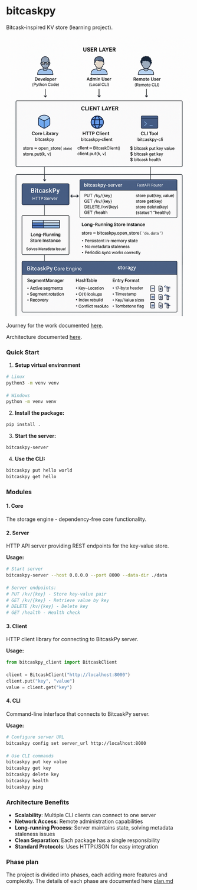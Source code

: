# bitcaskpy

Bitcask-inspired KV store (learning project).

![architecture](./docs//images/Architecture.png)

Journey for the work documented [here](./docs/JOURNEY.md).

Architecture documented [here](./docs/ARCHITECTURE.md).


### Quick Start

1. **Setup virtual environment**

```bash
# Linux
python3 -m venv venv 

# Windows
python -m venv venv
```

2. **Install the package:**
```bash
pip install .
```

3. **Start the server:**
```bash
bitcaskpy-server
```

4. **Use the CLI:**
```bash
bitcaskpy put hello world
bitcaskpy get hello
```

### Modules

#### 1. Core
The storage engine - dependency-free core functionality.


#### 2. Server
HTTP API server providing REST endpoints for the key-value store.

**Usage:**
```bash
# Start server
bitcaskpy-server --host 0.0.0.0 --port 8000 --data-dir ./data

# Server endpoints:
# PUT /kv/{key} - Store key-value pair
# GET /kv/{key} - Retrieve value by key  
# DELETE /kv/{key} - Delete key
# GET /health - Health check
```

#### 3. Client
HTTP client library for connecting to BitcaskPy server.


**Usage:**
```python
from bitcaskpy_client import BitcaskClient

client = BitcaskClient("http://localhost:8000")
client.put("key", "value")
value = client.get("key")
```

#### 4. CLI
Command-line interface that connects to BitcaskPy server.

**Usage:**
```bash
# Configure server URL
bitcaskpy config set server_url http://localhost:8000

# Use CLI commands
bitcaskpy put key value
bitcaskpy get key
bitcaskpy delete key
bitcaskpy health
bitcaskpy ping
```

### Architecture Benefits

- **Scalability**: Multiple CLI clients can connect to one server
- **Network Access**: Remote administration capabilities
- **Long-running Process**: Server maintains state, solving metadata staleness issues
- **Clean Separation**: Each package has a single responsibility
- **Standard Protocols**: Uses HTTP/JSON for easy integration

### Phase plan

The project is divided into phases, each adding more features and complexity.
The details of each phase are documented here [plan.md](./plan.md)